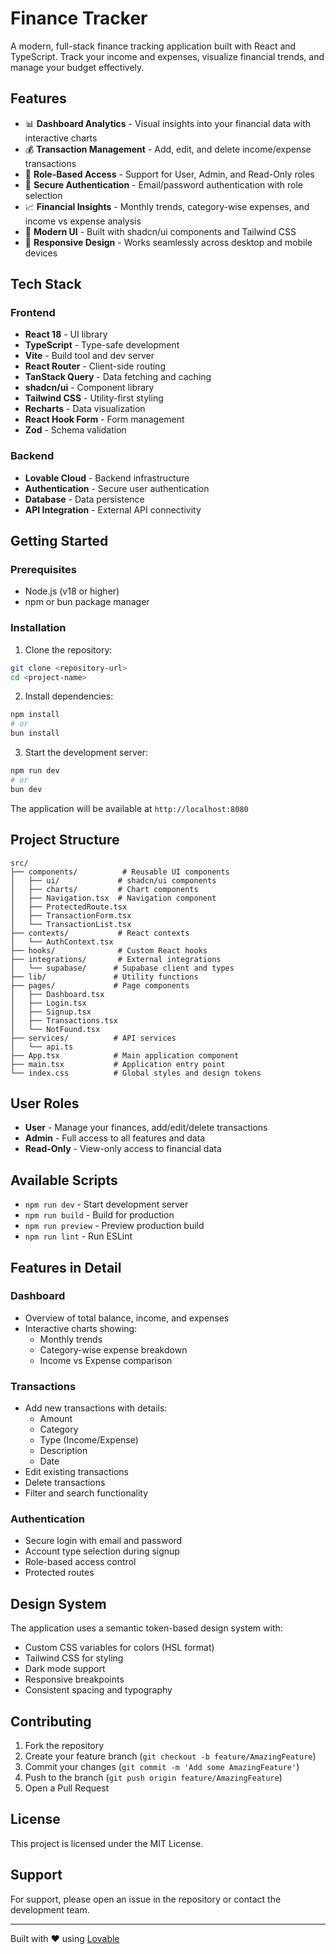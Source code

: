 # Finance Tracker

A modern, full-stack finance tracking application built with React and TypeScript. Track your income and expenses, visualize financial trends, and manage your budget effectively.

## Features

- 📊 **Dashboard Analytics** - Visual insights into your financial data with interactive charts
- 💰 **Transaction Management** - Add, edit, and delete income/expense transactions
- 👥 **Role-Based Access** - Support for User, Admin, and Read-Only roles
- 🔐 **Secure Authentication** - Email/password authentication with role selection
- 📈 **Financial Insights** - Monthly trends, category-wise expenses, and income vs expense analysis
- 🎨 **Modern UI** - Built with shadcn/ui components and Tailwind CSS
- 📱 **Responsive Design** - Works seamlessly across desktop and mobile devices

## Tech Stack

### Frontend
- **React 18** - UI library
- **TypeScript** - Type-safe development
- **Vite** - Build tool and dev server
- **React Router** - Client-side routing
- **TanStack Query** - Data fetching and caching
- **shadcn/ui** - Component library
- **Tailwind CSS** - Utility-first styling
- **Recharts** - Data visualization
- **React Hook Form** - Form management
- **Zod** - Schema validation

### Backend
- **Lovable Cloud** - Backend infrastructure
- **Authentication** - Secure user authentication
- **Database** - Data persistence
- **API Integration** - External API connectivity

## Getting Started

### Prerequisites
- Node.js (v18 or higher)
- npm or bun package manager

### Installation

1. Clone the repository:
```bash
git clone <repository-url>
cd <project-name>
```

2. Install dependencies:
```bash
npm install
# or
bun install
```

3. Start the development server:
```bash
npm run dev
# or
bun dev
```

The application will be available at `http://localhost:8080`

## Project Structure

```
src/
├── components/          # Reusable UI components
│   ├── ui/             # shadcn/ui components
│   ├── charts/         # Chart components
│   ├── Navigation.tsx  # Navigation component
│   ├── ProtectedRoute.tsx
│   ├── TransactionForm.tsx
│   └── TransactionList.tsx
├── contexts/           # React contexts
│   └── AuthContext.tsx
├── hooks/              # Custom React hooks
├── integrations/       # External integrations
│   └── supabase/      # Supabase client and types
├── lib/               # Utility functions
├── pages/             # Page components
│   ├── Dashboard.tsx
│   ├── Login.tsx
│   ├── Signup.tsx
│   ├── Transactions.tsx
│   └── NotFound.tsx
├── services/          # API services
│   └── api.ts
├── App.tsx            # Main application component
├── main.tsx           # Application entry point
└── index.css          # Global styles and design tokens
```

## User Roles

- **User** - Manage your finances, add/edit/delete transactions
- **Admin** - Full access to all features and data
- **Read-Only** - View-only access to financial data

## Available Scripts

- `npm run dev` - Start development server
- `npm run build` - Build for production
- `npm run preview` - Preview production build
- `npm run lint` - Run ESLint

## Features in Detail

### Dashboard
- Overview of total balance, income, and expenses
- Interactive charts showing:
  - Monthly trends
  - Category-wise expense breakdown
  - Income vs Expense comparison

### Transactions
- Add new transactions with details:
  - Amount
  - Category
  - Type (Income/Expense)
  - Description
  - Date
- Edit existing transactions
- Delete transactions
- Filter and search functionality

### Authentication
- Secure login with email and password
- Account type selection during signup
- Role-based access control
- Protected routes

## Design System

The application uses a semantic token-based design system with:
- Custom CSS variables for colors (HSL format)
- Tailwind CSS for styling
- Dark mode support
- Responsive breakpoints
- Consistent spacing and typography

## Contributing

1. Fork the repository
2. Create your feature branch (`git checkout -b feature/AmazingFeature`)
3. Commit your changes (`git commit -m 'Add some AmazingFeature'`)
4. Push to the branch (`git push origin feature/AmazingFeature`)
5. Open a Pull Request

## License

This project is licensed under the MIT License.

## Support

For support, please open an issue in the repository or contact the development team.

---

Built with ❤️ using [Lovable](https://lovable.dev)
